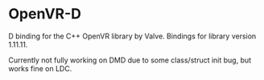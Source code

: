 # OpenVR-D

D binding for the C++ OpenVR library by Valve. Bindings for library version
1.11.11.

Currently not fully working on DMD due to some class/struct init bug, but works
fine on LDC.

